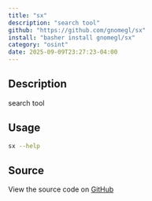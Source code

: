 ```yaml
---
title: "sx"
description: "search tool"
github: "https://github.com/gnomegl/sx"
install: "basher install gnomegl/sx"
category: "osint"
date: 2025-09-09T23:27:23-04:00
---
```



## Description

search tool

## Usage

```bash
sx --help
```

## Source

View the source code on [GitHub](https://github.com/gnomegl/sx)
